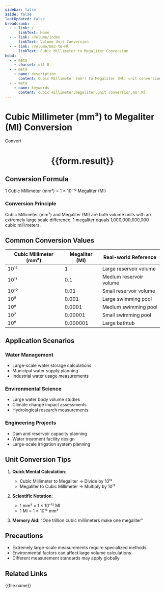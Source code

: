 ```yaml
---
sidebar: false
aside: false
lastUpdated: false
breadcrumb:
  - - link: /
      linkText: Home
  - - link: /Volume/index
      linkText: Volume Unit Conversion
  - - link: /Volume/mm3-to-Ml
      linkText: Cubic Millimeter to Megaliter Conversion
head:
  - - meta
    - charset: utf-8
  - - meta
    - name: description
      content: Cubic Millimeter (mm³) to Megaliter (Ml) unit conversion tool. 1 cubic millimeter equals 0.000000000001 megaliters.
  - - meta
    - name: keywords
      content: cubic millimeter,megaliter,unit conversion,mm³,Ml
---
```


# Cubic Millimeter (mm³) to Megaliter (Ml) Conversion

<script setup>
import { onMounted, reactive, inject ,ref  } from 'vue'
import { NButton,NForm ,NFormItem,NInput,NInputNumber,NSelect,NCard,useMessage ,NGrid ,NGi } from 'naive-ui'
import { defineClientComponent } from 'vitepress'
import { Volume } from '../files';

const convert = inject('convert')
const formRef = ref(null);
const rules = {
  number:{
    required: true,
    type: 'number',
    trigger: "blur"
  }
}
const form = reactive({
  number:null,
  result:'',
  title:'Cubic Millimeter (mm³) to Megaliter (Ml) Conversion'
})

const convertHandler = (e) => {
  e.preventDefault();
  formRef.value?.validate((errors)=>{
    if (!errors) {
      form.result = `${form.number} mm³ = ${convert(form.number).from('mm3').to('Ml')} Ml`
    }
  })
}
</script>

<n-form size="large" :model="form" ref='formRef' :rules="rules">
  <n-form-item label="Value" path="number">
    <n-input-number size="large" style="width:100%" :min="0" v-model:value="form.number" placeholder="Enter cubic millimeter value" />
  </n-form-item>
  <n-form-item>
    <n-button type="info" style="width:100%" @click="convertHandler">Convert</n-button>
  </n-form-item>
</n-form>
<n-card embedded :bordered="false" hoverable>
  <div style="text-align:center">
    <h1>{{form.result}}</h1>
  </div>
</n-card>

## Conversion Formula
1 Cubic Millimeter (mm³) = 1 × 10⁻¹² Megaliter (Ml)

### Conversion Principle
Cubic Millimeter (mm³) and Megaliter (Ml) are both volume units with an extremely large scale difference. 1 megaliter equals 1,000,000,000,000 cubic millimeters.

## Common Conversion Values
| Cubic Millimeter (mm³) | Megaliter (Ml) | Real-world Reference                |
|------------------------|----------------|-------------------------------------|
| 10¹²                   | 1              | Large reservoir volume              |
| 10¹¹                   | 0.1            | Medium reservoir volume             |
| 10¹⁰                   | 0.01           | Small reservoir volume              |
| 10⁹                    | 0.001          | Large swimming pool                 |
| 10⁸                    | 0.0001         | Medium swimming pool                |
| 10⁷                    | 0.00001        | Small swimming pool                 |
| 10⁶                    | 0.000001       | Large bathtub                       |

## Application Scenarios
### Water Management
- Large-scale water storage calculations
- Municipal water supply planning
- Industrial water usage measurements

### Environmental Science
- Large water body volume studies
- Climate change impact assessments
- Hydrological research measurements

### Engineering Projects
- Dam and reservoir capacity planning
- Water treatment facility design
- Large-scale irrigation system planning

## Unit Conversion Tips
1. **Quick Mental Calculation**:
   - Cubic Millimeter to Megaliter → Divide by 10¹²
   - Megaliter to Cubic Millimeter → Multiply by 10¹²

2. **Scientific Notation**:
   - 1 mm³ = 1 × 10⁻¹² Ml
   - 1 Ml = 1 × 10¹² mm³

3. **Memory Aid**:
   "One trillion cubic millimeters make one megaliter"

## Precautions
- Extremely large-scale measurements require specialized methods
- Environmental factors can affect large volume calculations
- Different measurement standards may apply globally

## Related Links
<n-grid x-gap="12" :cols="2">
  <n-gi v-for="(file, index) in Volume" :key="index">
    <n-button
      text
      tag="a"
      :href="file.path"
      type="info"
    >
      {{file.name}}
    </n-button>
  </n-gi>
</n-grid>
